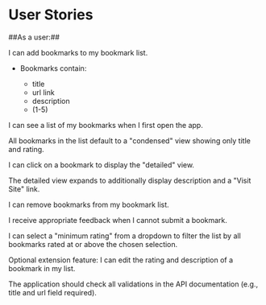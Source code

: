 # User Stories

##As a user:##

I can add bookmarks to my bookmark list. 

* Bookmarks contain:

    * title
    * url link
    * description
    *  (1-5)

I can see a list of my bookmarks when I first open the app.

All bookmarks in the list default to a "condensed" view showing only title and rating.

I can click on a bookmark to display the "detailed" view.

The detailed view expands to additionally display description and a "Visit Site" link.

I can remove bookmarks from my bookmark list.

I receive appropriate feedback when I cannot submit a bookmark.

I can select a "minimum rating" from a dropdown to filter the list by all bookmarks rated at or above the chosen selection.

Optional extension feature: I can edit the rating and description of a bookmark in my list.

The application should check all validations in the API documentation (e.g., title and url field required).

